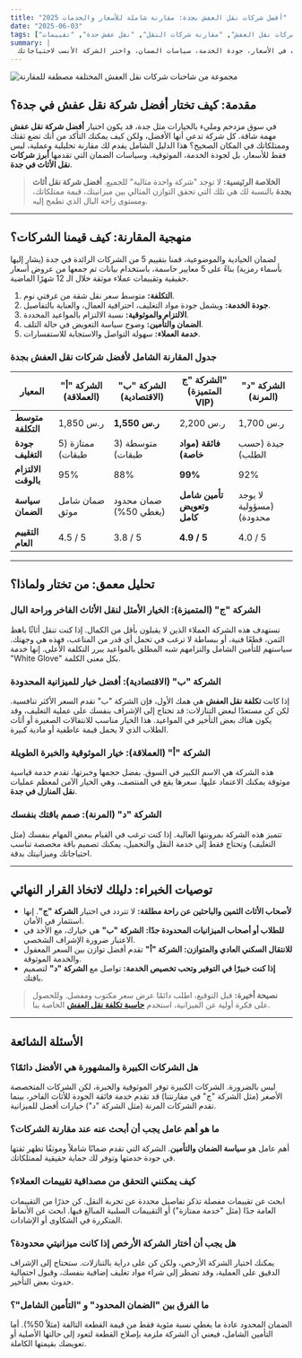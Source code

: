 ```yaml
---
title: "أفضل شركات نقل العفش بجدة: مقارنة شاملة للأسعار والخدمات 2025"
date: "2025-06-03"
tags: ["أفضل شركات نقل العفش", "مقارنة شركات النقل", "نقل عفش جدة", "تقييمات"]
summary: |
  نقدم لك مقارنة تفصيلية لأفضل 5 شركات نقل عفش في جدة لعام 2025. اكتشف الفروقات في الأسعار، جودة الخدمة، سياسات الضمان، واختر الشركة الأنسب لاحتياجاتك.
---
```


![مجموعة من شاحنات شركات نقل العفش المختلفة مصطفة للمقارنة](/images/jeddah_three_movers.jpg)

## مقدمة: كيف تختار أفضل شركة نقل عفش في جدة؟

في سوق مزدحم ومليء بالخيارات مثل جدة، قد يكون اختيار **أفضل شركة نقل عفش** مهمة شاقة. كل شركة تدعي أنها الأفضل، ولكن كيف يمكنك التأكد من أنك تضع ثقتك وممتلكاتك في المكان الصحيح؟ هذا الدليل الشامل يقدم لك مقارنة تحليلية وعملية، ليس فقط للأسعار، بل لجودة الخدمة، الموثوقية، وسياسات الضمان التي تقدمها **أبرز شركات نقل الأثاث في جدة**.

> **الخلاصة الرئيسية:** لا توجد "شركة واحدة مثالية" للجميع. **أفضل شركة نقل أثاث بجدة** بالنسبة لك هي تلك التي تحقق التوازن المثالي بين ميزانيتك، قيمة ممتلكاتك، ومستوى راحة البال الذي تطمح إليه.

---

## منهجية المقارنة: كيف قيمنا الشركات؟

لضمان الحيادية والموضوعية، قمنا بتقييم 5 من الشركات الرائدة في جدة (يشار إليها بأسماء رمزية) بناءً على 5 معايير حاسمة، باستخدام بيانات تم جمعها من عروض أسعار حقيقية وتقييمات عملاء موثقة خلال الـ 12 شهرًا الماضية.

1.  **التكلفة:** متوسط سعر نقل شقة من غرفتي نوم.
2.  **جودة الخدمة:** ويشمل جودة مواد التغليف، احترافية العمال، والعناية بالتفاصيل.
3.  **الالتزام والموثوقية:** نسبة الالتزام بالمواعيد المحددة.
4.  **الضمان والتأمين:** وضوح سياسة التعويض في حالة التلف.
5.  **خدمة العملاء:** سهولة التواصل والاستجابة للاستفسارات.

### جدول المقارنة الشامل لأفضل شركات نقل العفش بجدة

| المعيار | الشركة "أ" (العملاقة) | الشركة "ب" (الاقتصادية) | الشركة "ج" (المتميزة VIP) | الشركة "د" (المرنة) |
|---|---|---|---|---|
| **متوسط التكلفة** | 1,850 ر.س | **1,550 ر.س** | 2,200 ر.س | 1,700 ر.س |
| **جودة التغليف** | ممتازة (5 طبقات) | متوسطة (3 طبقات) | **فائقة (مواد خاصة)** | جيدة (حسب الطلب) |
| **الالتزام بالوقت** | 95% | 88% | **99%** | 92% |
| **سياسة الضمان** | ضمان شامل موثق | ضمان محدود (يغطي 50%) | **تأمين شامل وتعويض كامل** | لا يوجد (مسؤولية محدودة) |
| **التقييم العام** | 4.5 / 5 | 3.8 / 5 | **4.9 / 5** | 4.0 / 5 |

---

## تحليل معمق: من تختار ولماذا؟

### الشركة "ج" (المتميزة): الخيار الأمثل لنقل الأثاث الفاخر وراحة البال

تستهدف هذه الشركة العملاء الذين لا يقبلون بأقل من الكمال. إذا كنت تنقل أثاثًا باهظ الثمن، قطعًا فنية، أو ببساطة لا ترغب في تحمل أي قدر من المتاعب، فهذه هي وجهتك. سياستهم للتأمين الشامل والتزامهم شبه المطلق بالمواعيد يبرر التكلفة الأعلى. إنها خدمة "White Glove" بكل معنى الكلمة.

### الشركة "ب" (الاقتصادية): أفضل خيار للميزانية المحدودة

إذا كانت **تكلفة نقل العفش** هي همك الأول، فإن الشركة "ب" تقدم السعر الأكثر تنافسية. لكن كن مستعدًا لبعض التنازلات: قد تحتاج إلى الإشراف بنفسك على عملية التغليف، وقد يكون هناك بعض التأخير في المواعيد. هذا الخيار مناسب للانتقالات الصغيرة أو أثاث الطلاب الذي لا يحمل قيمة عاطفية أو مادية كبيرة.

### الشركة "أ" (العملاقة): خيار الموثوقية والخبرة الطويلة

هذه الشركة هي الاسم الكبير في السوق. بفضل حجمها وخبرتها، تقدم خدمة قياسية موثوقة يمكنك الاعتماد عليها. سعرها يقع في المنتصف، وهي الخيار الآمن لمعظم عمليات **نقل المنازل في جدة**.

### الشركة "د" (المرنة): صمم باقتك بنفسك

تتميز هذه الشركة بمرونتها العالية. إذا كنت ترغب في القيام ببعض المهام بنفسك (مثل التغليف) وتحتاج فقط إلى خدمة النقل والتحميل، يمكنك تصميم باقة مخصصة تناسب احتياجاتك وميزانيتك بدقة.

---

## توصيات الخبراء: دليلك لاتخاذ القرار النهائي

*   **لأصحاب الأثاث الثمين والباحثين عن راحة مطلقة:** لا تتردد في اختيار **الشركة "ج"**. إنها استثمار في الأمان.
*   **للطلاب أو أصحاب الميزانيات المحدودة جدًا:** **الشركة "ب"** هي خيارك، مع الأخذ في الاعتبار ضرورة الإشراف الشخصي.
*   **للانتقال السكني العادي والمتوازن:** **الشركة "أ"** تقدم أفضل توازن بين السعر المعقول والخدمة الموثوقة.
*   **إذا كنت خبيرًا في التوفير وتحب تخصيص الخدمة:** تواصل مع **الشركة "د"** لتصميم باقتك.

> **نصيحة أخيرة:** قبل التوقيع، اطلب دائمًا عرض سعر مكتوب ومفصل. وللحصول على فكرة أولية عن الميزانية، استخدم **[حاسبة تكلفة نقل العفش](/calculator)** الخاصة بنا.

---

## الأسئلة الشائعة

### هل الشركات الكبيرة والمشهورة هي الأفضل دائمًا؟
ليس بالضرورة. الشركات الكبيرة توفر الموثوقية والخبرة، لكن الشركات المتخصصة الأصغر (مثل الشركة "ج" في مقارنتنا) قد تقدم خدمة فائقة الجودة للأثاث الفاخر، بينما تقدم الشركات المرنة (مثل الشركة "د") خيارات أفضل للميزانية.

### ما هو أهم عامل يجب أن أبحث عنه عند مقارنة الشركات؟
أهم عامل هو **سياسة الضمان والتأمين**. الشركة التي تقدم ضمانًا شاملاً وموثقًا تظهر ثقتها في جودة خدمتها وتوفر لك حماية حقيقية لممتلكاتك.

### كيف يمكنني التحقق من مصداقية تقييمات العملاء؟
ابحث عن تقييمات مفصلة تذكر تفاصيل محددة عن تجربة النقل. كن حذرًا من التقييمات العامة جدًا (مثل "خدمة ممتازة") أو التقييمات السلبية المبالغ فيها. ابحث عن الأنماط المتكررة في الشكاوى أو الإشادات.

### هل يجب أن أختار الشركة الأرخص إذا كانت ميزانيتي محدودة؟
يمكنك اختيار الشركة الأرخص، ولكن كن على دراية بالتنازلات. ستحتاج إلى الإشراف الدقيق على العملية، وقد تضطر إلى شراء مواد تغليف إضافية بنفسك، وقبول احتمالية حدوث بعض التأخير.

### ما الفرق بين "الضمان المحدود" و "التأمين الشامل"؟
الضمان المحدود عادة ما يغطي نسبة مئوية فقط من قيمة القطعة التالفة (مثلاً 50%). أما التأمين الشامل، فيعني أن الشركة ملزمة بإصلاح القطعة لتعود إلى حالتها الأصلية أو تعويضك بقيمتها الكاملة.